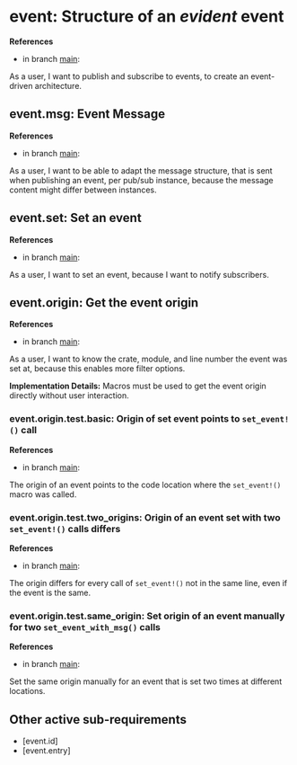 # event: Structure of an *evident* event

**References**

- in branch [main](https://github.com/mhatzl/evident/tree/main): 

As a user, I want to publish and subscribe to events, to create an event-driven architecture.

## event.msg: Event Message

**References**

- in branch [main](https://github.com/mhatzl/evident/tree/main): 

As a user, I want to be able to adapt the message structure, that is sent when publishing an event, per pub/sub instance, because the message content might differ between instances.

## event.set: Set an event

**References**

- in branch [main](https://github.com/mhatzl/evident/tree/main): 

As a user, I want to set an event, because I want to notify subscribers.

## event.origin: Get the event origin

**References**

- in branch [main](https://github.com/mhatzl/evident/tree/main): 

As a user, I want to know the crate, module, and line number the event was set at, because this enables more filter options.

**Implementation Details:** Macros must be used to get the event origin directly without user interaction.

### event.origin.test.basic: Origin of set event points to `set_event!()` call

**References**

- in branch [main](https://github.com/mhatzl/evident/tree/main): 

The origin of an event points to the code location where the `set_event!()` macro was called.

### event.origin.test.two_origins: Origin of an event set with two `set_event!()` calls differs

**References**

- in branch [main](https://github.com/mhatzl/evident/tree/main): 

The origin differs for every call of `set_event!()` not in the same line, even if the event is the same.

### event.origin.test.same_origin: Set origin of an event manually for two `set_event_with_msg()` calls

**References**

- in branch [main](https://github.com/mhatzl/evident/tree/main): 

Set the same origin manually for an event that is set two times at different locations.

## Other active sub-requirements

- [<req>event.id]
- [<req>event.entry]
